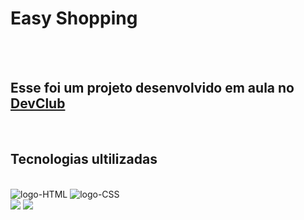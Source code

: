 <h1> Easy Shopping </h1>
<br>
<br>
<h2> Esse foi um projeto desenvolvido em aula no <a href="https://rodolfomori.com.br/devclub" target="_blank" >DevClub</a> </h2>
<br>
<h2> Tecnologias ultilizadas</h2>
<br>
<img src="https://img.shields.io/badge/HTML5-E34F26?style=for-the-badge&logo=html5&logoColor=white" alt="logo-HTML"/> 
<img src="https://img.shields.io/badge/CSS3-1572B6?style=for-the-badge&logo=css3&logoColor=white" alt="logo-CSS"/>
<br>
<img src="https://github.com/withouteffect/Easy-Shopping/blob/master/assets/Easy%20Shopping%20-%20Mobile.png?raw=true"/>
<img src="https://github.com/withouteffect/Easy-Shopping/blob/master/assets/Easy%20Shopping%20-%20Web.png?raw=true"/>
